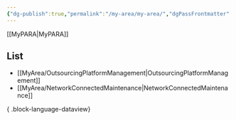 ```yaml
---
{"dg-publish":true,"permalink":"/my-area/my-area/","dgPassFrontmatter":true,"created":"2023-12-13T17:50:08.552+09:00","updated":"2023-12-19T15:44:15.653+09:00"}
---
```


[[MyPARA\|MyPARA]]
## List
- [[MyArea/OutsourcingPlatformManagement\|OutsourcingPlatformManagement]]
- [[MyArea/NetworkConnectedMaintenance\|NetworkConnectedMaintenance]]

{ .block-language-dataview}